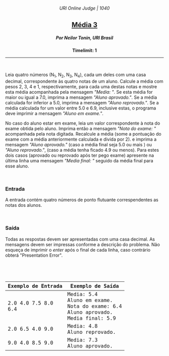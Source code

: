 <h6 align="center">URI Online Judge | 1040</h6>
<h2 align="center">
  <a href="https://www.urionlinejudge.com.br/judge/pt/problems/view/1040">
    Média 3
  </a>
</h2>
<h5 align="center">Por Neilor Tonin, URI  Brasil</h5>
<p align="center"><b>Timelimit: 1</b></p>
<hr>
<br>
<p>
  Leia quatro números (N<sub>1</sub>, N<sub>2</sub>, N<sub>3</sub>, N<sub>4</sub>), cada um deles com uma casa decimal, correspondente às quatro notas de um aluno. Calcule a média com pesos 2, 3, 4 e 1, respectivamente, para cada uma destas notas e mostre esta média acompanhada pela mensagem <i>"Media: "</i>. Se esta média for maior ou igual a 7.0, imprima a mensagem <i>"Aluno aprovado."</i>. Se a média calculada for inferior a 5.0, imprima a mensagem <i>"Aluno reprovado."</i>. Se a média calculada for um valor entre 5.0 e 6.9, inclusive estas, o programa deve imprimir a mensagem <i>"Aluno em exame."</i>.
</p>
<p>
  No caso do aluno estar em exame, leia um valor correspondente à nota do exame obtida pelo aluno. Imprima então a mensagem <i>"Nota do exame: "</i> acompanhada pela nota digitada. Recalcule a média (some a pontuação do exame com a média anteriormente calculada e divida por 2). e imprima a mensagem <i>"Aluno aprovado."</i> (caso a média final seja 5.0 ou mais ) ou <i>"Aluno reprovado."</i>, (caso a média tenha ficado 4.9 ou menos). Para estes dois casos (aprovado ou reprovado após ter pego exame) apresente na última linha uma mensagem <i>"Media final: "</i> seguido da média final para esse aluno.
</p>
<br>
<h3>Entrada</h3>
<p>
  A entrada contém quatro números de ponto flutuante correspendentes as notas dos alunos.
</p>
<br>
<h3>Saída</h3>
<p>
  Todas as respostas devem ser apresentadas com uma casa decimal. As mensagens devem ser impressas conforme a descrição do problema. Não esqueça de imprimir o <i>enter</i> após o final de cada linha, caso contrário obterá "Presentation Error".
</p>
<br>
<code>
  <table width="100%">
    <thead>
      <th>Exemplo de Entrada</th>
      <th>Exemplo de Saída</th>
    </thead>
    <tbody>
      <tr>
        <td>2.0 4.0 7.5 8.0<br>6.4</td>
        <td>Media: 5.4<br>Aluno em exame.<br>Nota do exame: 6.4<br>Aluno aprovado.<br>Media final: 5.9</td>
      </tr>
      <tr>
        <td>2.0 6.5 4.0 9.0</td>
        <td>Media: 4.8<br>Aluno reprovado.</td>
      </tr>
      <tr>
        <td>9.0 4.0 8.5 9.0</td>
        <td>Media: 7.3<br>Aluno aprovado.</td>
      </tr>
    </tbody>
  </table>
</code>
